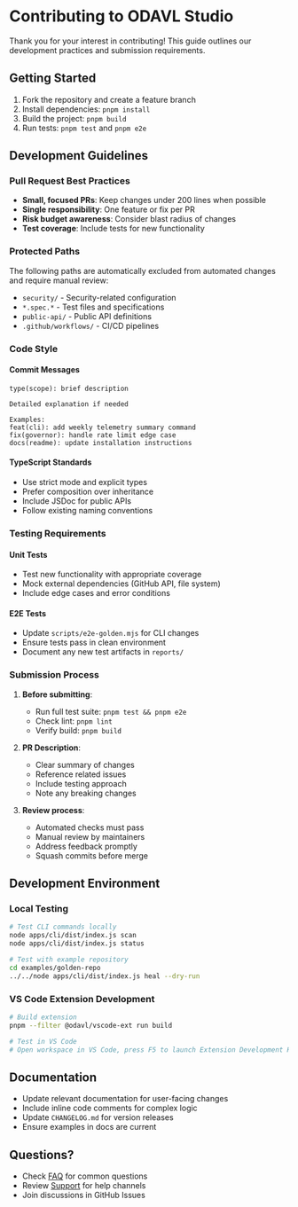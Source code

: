 # Contributing to ODAVL Studio

Thank you for your interest in contributing! This guide outlines our development practices and submission requirements.

## Getting Started

1. Fork the repository and create a feature branch
2. Install dependencies: `pnpm install`
3. Build the project: `pnpm build`
4. Run tests: `pnpm test` and `pnpm e2e`

## Development Guidelines

### Pull Request Best Practices

- **Small, focused PRs**: Keep changes under 200 lines when possible
- **Single responsibility**: One feature or fix per PR
- **Risk budget awareness**: Consider blast radius of changes
- **Test coverage**: Include tests for new functionality

### Protected Paths

The following paths are automatically excluded from automated changes and require manual review:

- `security/` - Security-related configuration
- `*.spec.*` - Test files and specifications
- `public-api/` - Public API definitions
- `.github/workflows/` - CI/CD pipelines

### Code Style

#### Commit Messages

```
type(scope): brief description

Detailed explanation if needed

Examples:
feat(cli): add weekly telemetry summary command
fix(governor): handle rate limit edge case
docs(readme): update installation instructions
```

#### TypeScript Standards

- Use strict mode and explicit types
- Prefer composition over inheritance
- Include JSDoc for public APIs
- Follow existing naming conventions

### Testing Requirements

#### Unit Tests

- Test new functionality with appropriate coverage
- Mock external dependencies (GitHub API, file system)
- Include edge cases and error conditions

#### E2E Tests

- Update `scripts/e2e-golden.mjs` for CLI changes
- Ensure tests pass in clean environment
- Document any new test artifacts in `reports/`

### Submission Process

1. **Before submitting**:
   - Run full test suite: `pnpm test && pnpm e2e`
   - Check lint: `pnpm lint`
   - Verify build: `pnpm build`

2. **PR Description**:
   - Clear summary of changes
   - Reference related issues
   - Include testing approach
   - Note any breaking changes

3. **Review process**:
   - Automated checks must pass
   - Manual review by maintainers
   - Address feedback promptly
   - Squash commits before merge

## Development Environment

### Local Testing

```bash
# Test CLI commands locally
node apps/cli/dist/index.js scan
node apps/cli/dist/index.js status

# Test with example repository
cd examples/golden-repo
../../node apps/cli/dist/index.js heal --dry-run
```

### VS Code Extension Development

```bash
# Build extension
pnpm --filter @odavl/vscode-ext run build

# Test in VS Code
# Open workspace in VS Code, press F5 to launch Extension Development Host
```

## Documentation

- Update relevant documentation for user-facing changes
- Include inline code comments for complex logic
- Update `CHANGELOG.md` for version releases
- Ensure examples in docs are current

## Questions?

- Check [FAQ](docs/faq.md) for common questions
- Review [Support](SUPPORT.md) for help channels
- Join discussions in GitHub Issues
